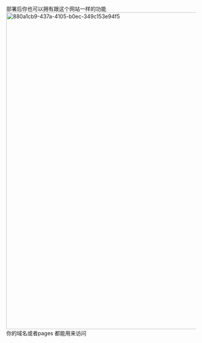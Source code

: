 部署后你也可以拥有跟这个网站一样的功能<img width="1265" height="841" alt="880a1cb9-437a-4105-b0ec-349c153e94f5" src="https://github.com/user-attachments/assets/1fc0f5b2-b5be-4f27-8dab-9e3cbf76126e" />
你的域名或者pages 都能用来访问
